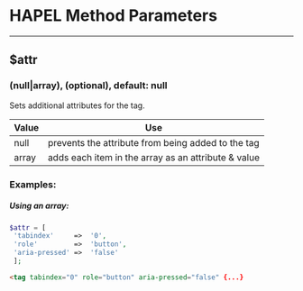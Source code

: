 # HAPEL Method Parameters

---

## $attr
### (null|array), (optional), default: null

Sets additional attributes for the tag. 

| Value | Use                                                 |
|-------|-----------------------------------------------------|
| null  | prevents the attribute from being added to the tag  | 
| array | adds each item in the array as an attribute & value |


### Examples:

##### Using an array:
```php
$attr = [
 'tabindex'     =>  '0',
 'role'         =>  'button',
 'aria-pressed' =>  'false'
 ];
```
```html
<tag tabindex="0" role="button" aria-pressed="false" {...}
```